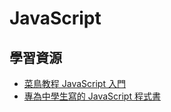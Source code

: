# JavaScript

## 學習資源

* [菜鳥教程 JavaScript 入門](http://www.runoob.com/js/js-tutorial.html)
* [專為中學生寫的 JavaScript 程式書](https://ccckmit.gitbooks.io/javascript/content/ch1/chapter1.html)
